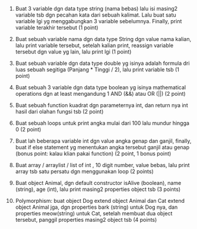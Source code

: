 1. Buat 3 variable dgn data type string (nama bebas) lalu isi masing2 variable tsb dgn pecahan kata dari sebuah kalimat. Lalu buat satu variable lgi yg menggabungkan 3 variable sebelumnya. Finally, print variable terakhir tersebut (1 point)

2. Buat sebuah variable nama dgn data type String dgn value nama kalian, lalu print variable tersebut, setelah kalian print, reassign variable tersebut dgn value yg lain, lalu print lgi (1 point)

3. Buat sebuah variable dgn data type double yg isinya adalah formula dri luas sebuah segitiga (Panjang * Tinggi / 2), lalu print variable tsb (1 point)

4. Buat sebuah 3 variable dgn data type boolean yg isinya mathematical operations dgn at least mengandung 1 AND (&&) atau OR (||) (2 point)

5. Buat sebuah function kuadrat dgn parameternya int, dan return nya int hasil dari olahan fungsi tsb (2 point)

6. Buat sebuah loops untuk print angka mulai dari 100 lalu mundur hingga 0 (2 point)

7. Buat lah beberapa variable int dgn value angka genap dan ganjil, finally, buat if else statement yg menentukan angka tersebut ganjil atau genap (bonus point: kalau klian pakai function) (2 point, 1 bonus point)

8. Buat array / arraylist / list of int , 10 digit number, value bebas, lalu print array tsb satu persatu dgn menggunakan loop (2 points)

9. Buat object Animal, dgn default constructor isAlive (boolean), name (string),  age (int), lalu print masing2 properties object tsb (3 points)

10. Polymorphism: buat object Dog extend object Animal dan Cat extend object Animal jga, dgn properties bark (string) untuk Dog nya, dan properties meow(string) untuk Cat, setelah membuat dua object tersebut, panggil properties masing2 object tsb (4 points)
